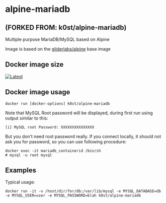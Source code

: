 # alpine-mariadb

## (FORKED FROM: k0st/alpine-mariadb)

Multiple purpose MariaDB/MySQL based on Alpine

Image is based on the [gliderlabs/alpine](https://registry.hub.docker.com/u/gliderlabs/alpine/) base image

## Docker image size

[![Latest](https://badge.imagelayers.io/k0st/alpine-mariadb.svg)](https://imagelayers.io/?images=k0st/alpine-mariadb:latest 'latest')

## Docker image usage

```
docker run [docker-options] k0st/alpine-mariadb 
```

Note that MySQL Root password will be displayed, during first run using output similar to this:
```
[i] MySQL root Password: XXXXXXXXXXXXXXX
```

But you don't need root password really. If you connect locally, it should not 
ask you for password, so you can use following procedure:
```
docker exec -it mariadb_containerid /bin/sh
# mysql -u root mysql
```

## Examples

Typical usage:

```
docker run -it -v /host/dir/for/db:/var/lib/mysql -e MYSQL_DATABASE=db -e MYSQL_USER=user -e MYSQL_PASSWORD=blah k0st/alpine-mariadb
```


